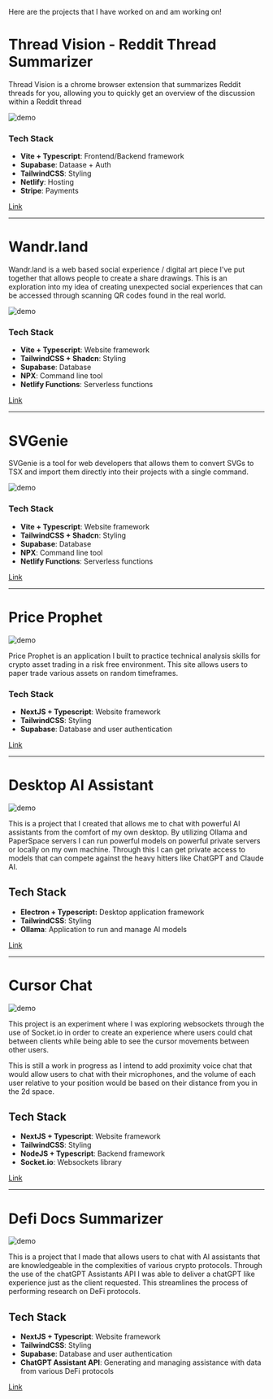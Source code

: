 Here are the projects that I have worked on and am working on!

# Thread Vision - Reddit Thread Summarizer

Thread Vision is a chrome browser extension that summarizes Reddit threads for you, allowing you to quickly get an overview of the discussion within a Reddit thread 

![demo](https://s6.gifyu.com/images/bM07Z.gif)

### Tech Stack
- **Vite + Typescript**:  Frontend/Backend framework
- **Supabase**: Dataase + Auth
- **TailwindCSS**: Styling
- **Netlify**: Hosting
- **Stripe**: Payments

[Link](https://threadvision.xyz/)

---

# Wandr.land

Wandr.land is a web based social experience / digital art piece I've put together that allows people to create a share drawings. This is an exploration into my idea of creating unexpected social experiences that can be accessed through scanning QR codes found in the real world.

![demo](https://s6.gifyu.com/images/bzbBO.gif)

### Tech Stack
- **Vite + Typescript**: Website framework
- **TailwindCSS + Shadcn**: Styling
- **Supabase**: Database 
- **NPX**: Command line tool
- **Netlify Functions**: Serverless functions

[Link](https://wandr.land/)

---

# SVGenie

SVGenie is a tool for web developers that allows them to convert SVGs to TSX and import them directly into their projects with a single command.

![demo](https://s11.gifyu.com/images/SGsPN.gif)

### Tech Stack
- **Vite + Typescript**: Website framework
- **TailwindCSS + Shadcn**: Styling
- **Supabase**: Database 
- **NPX**: Command line tool
- **Netlify Functions**: Serverless functions

[Link](https://svgenie.xyz/)

--- 

# Price Prophet

![demo](https://s9.gifyu.com/images/SVOeO.gif)

Price Prophet is an application I built to practice technical analysis skills for crypto asset trading in a risk free environment. This site allows users to paper trade various assets on random timeframes. 

### Tech Stack
- **NextJS + Typescript**: Website framework
- **TailwindCSS**: Styling
- **Supabase**: Database and user authentication

[Link](https://price-prophet.netlify.app/)

---
# Desktop AI Assistant

![demo](https://s12.gifyu.com/images/SZGTk.gif)

This is a project that I created that allows me to chat with powerful AI assistants from the comfort of my own desktop. By utilizing Ollama and PaperSpace servers I can run powerful models on powerful private servers or locally on my own machine. Through this I can get private access to models that can compete against the heavy hitters like ChatGPT and Claude AI.

## Tech Stack
- **Electron + Typescript:** Desktop application framework
- **TailwindCSS**: Styling
- **Ollama**: Application to run and manage AI models

[Link](https://github.com/lorem-ipsumm/electron-gpt)

---
# Cursor Chat

![demo](https://s12.gifyu.com/images/SZGTo.gif)

This project is an experiment where I was exploring websockets through the use of Socket.io in order to create an experience where users could chat between clients while being able to see the cursor movements between other users.

This is still a work in progress as I intend to add proximity voice chat that would allow users to chat with their microphones, and the volume of each user relative to your position would be based on their distance from you in the 2d space.

## Tech Stack
- **NextJS + Typescript**: Website framework
- **TailwindCSS**: Styling
- **NodeJS + Typescript**: Backend framework
- **Socket.io**: Websockets library

[Link](https://cursor-chat-web.vercel.app/)

---
# Defi Docs Summarizer

![demo](https://s9.gifyu.com/images/SZGwn.gif)

This is a project that I made that allows users to chat with AI assistants that are knowledgeable in the complexities of various crypto protocols. Through the use of the chatGPT Assistants API I was able to deliver a chatGPT like experience just as the client requested. This streamlines the process of performing research on DeFi protocols.

## Tech Stack
- **NextJS + Typescript**: Website framework
- **TailwindCSS**: Styling
- **Supabase**: Database and user authentication
- **ChatGPT Assistant API**: Generating and managing assistance with data from various DeFi protocols

[Link](https://docs-summarizer-frontend.vercel.app/chat)